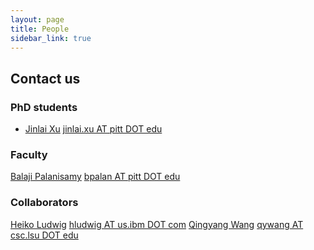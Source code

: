 ```yaml
---
layout: page
title: People
sidebar_link: true
---
```


## **Contact us**

### PhD students
 + [Jinlai Xu](http://jinlaixu.net)  [jinlai.xu AT pitt DOT edu](mailto:jinlai.xu@pitt.edu)
 
### Faculty
 [Balaji Palanisamy](http://www.sis.pitt.edu/bpalan/) [bpalan AT pitt DOT edu](mailto:bpalan@pitt.edu)
 
### Collaborators
 [Heiko Ludwig](https://researcher.watson.ibm.com/researcher/view.php?person=us-hludwig) [hludwig AT us.ibm DOT com](mailto:hludwig@us.ibm.com)
 [Qingyang Wang](http://csc.lsu.edu/~qywang/) [qywang AT csc.lsu DOT edu](mailto:qywang@csc.lsu.edu)